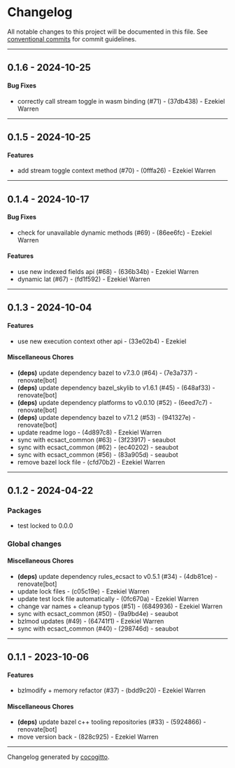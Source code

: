 # Changelog
All notable changes to this project will be documented in this file. See [conventional commits](https://www.conventionalcommits.org/) for commit guidelines.

- - -
## 0.1.6 - 2024-10-25
#### Bug Fixes
- correctly call stream toggle in wasm binding (#71) - (37db438) - Ezekiel Warren

- - -

## 0.1.5 - 2024-10-25
#### Features
- add stream toggle context method (#70) - (0fffa26) - Ezekiel Warren

- - -

## 0.1.4 - 2024-10-17
#### Bug Fixes
- check for unavailable dynamic methods (#69) - (86ee6fc) - Ezekiel Warren
#### Features
- use new indexed fields api (#68) - (636b34b) - Ezekiel Warren
- dynamic lat (#67) - (fd1f592) - Ezekiel Warren

- - -

## 0.1.3 - 2024-10-04
#### Features
- use new execution context other api - (33e02b4) - Ezekiel
#### Miscellaneous Chores
- **(deps)** update dependency bazel to v7.3.0 (#64) - (7e3a737) - renovate[bot]
- **(deps)** update dependency bazel_skylib to v1.6.1 (#45) - (648af33) - renovate[bot]
- **(deps)** update dependency platforms to v0.0.10 (#52) - (6eed7c7) - renovate[bot]
- **(deps)** update dependency bazel to v7.1.2 (#53) - (941327e) - renovate[bot]
- update readme logo - (4d897c8) - Ezekiel Warren
- sync with ecsact_common (#63) - (3f23917) - seaubot
- sync with ecsact_common (#62) - (ec40202) - seaubot
- sync with ecsact_common (#56) - (83a905d) - seaubot
- remove bazel lock file - (cfd70b2) - Ezekiel Warren

- - -

## 0.1.2 - 2024-04-22
### Packages
- test locked to 0.0.0
### Global changes
#### Miscellaneous Chores
- **(deps)** update dependency rules_ecsact to v0.5.1 (#34) - (4db81ce) - renovate[bot]
- update lock files - (c05c19e) - Ezekiel Warren
- update test lock file automatically - (0fc670a) - Ezekiel Warren
- change var names + cleanup typos (#51) - (6849936) - Ezekiel Warren
- sync with ecsact_common (#50) - (9a9bd4e) - seaubot
- bzlmod updates (#49) - (64741f1) - Ezekiel Warren
- sync with ecsact_common (#40) - (298746d) - seaubot

- - -

## 0.1.1 - 2023-10-06
#### Features
- bzlmodify + memory refactor (#37) - (bdd9c20) - Ezekiel Warren
#### Miscellaneous Chores
- **(deps)** update bazel c++ tooling repositories (#33) - (5924866) - renovate[bot]
- move version back - (828c925) - Ezekiel Warren

- - -

Changelog generated by [cocogitto](https://github.com/cocogitto/cocogitto).
